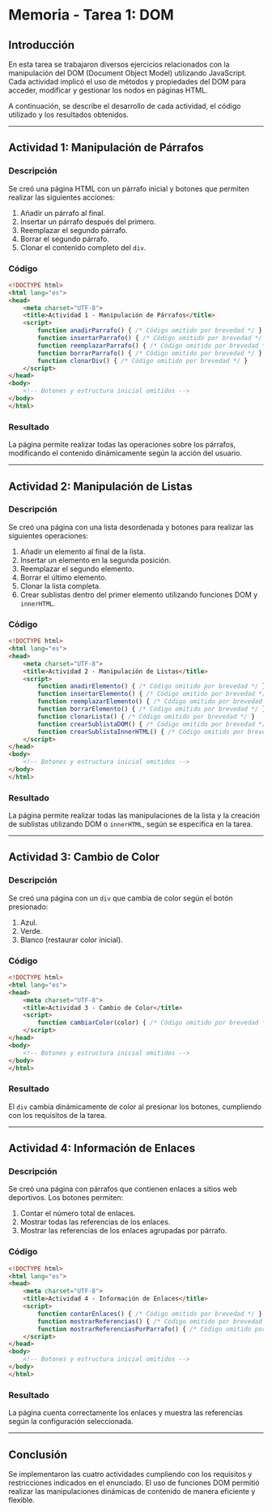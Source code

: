 
# Memoria - Tarea 1: DOM

## Introducción
En esta tarea se trabajaron diversos ejercicios relacionados con la manipulación del DOM
(Document Object Model) utilizando JavaScript. Cada actividad implicó el uso de métodos y 
propiedades del DOM para acceder, modificar y gestionar los nodos en páginas HTML.

A continuación, se describe el desarrollo de cada actividad, el código utilizado y los resultados obtenidos.

---

## Actividad 1: Manipulación de Párrafos
### Descripción
Se creó una página HTML con un párrafo inicial y botones que permiten realizar las siguientes acciones:
1. Añadir un párrafo al final.
2. Insertar un párrafo después del primero.
3. Reemplazar el segundo párrafo.
4. Borrar el segundo párrafo.
5. Clonar el contenido completo del `div`.

### Código
```html
<!DOCTYPE html>
<html lang="es">
<head>
    <meta charset="UTF-8">
    <title>Actividad 1 - Manipulación de Párrafos</title>
    <script>
        function anadirParrafo() { /* Código omitido por brevedad */ }
        function insertarParrafo() { /* Código omitido por brevedad */ }
        function reemplazarParrafo() { /* Código omitido por brevedad */ }
        function borrarParrafo() { /* Código omitido por brevedad */ }
        function clonarDiv() { /* Código omitido por brevedad */ }
    </script>
</head>
<body>
    <!-- Botones y estructura inicial omitidos -->
</body>
</html>
```

### Resultado
La página permite realizar todas las operaciones sobre los párrafos, modificando el contenido dinámicamente según la acción del usuario.

---

## Actividad 2: Manipulación de Listas
### Descripción
Se creó una página con una lista desordenada y botones para realizar las siguientes operaciones:
1. Añadir un elemento al final de la lista.
2. Insertar un elemento en la segunda posición.
3. Reemplazar el segundo elemento.
4. Borrar el último elemento.
5. Clonar la lista completa.
6. Crear sublistas dentro del primer elemento utilizando funciones DOM y `innerHTML`.

### Código
```html
<!DOCTYPE html>
<html lang="es">
<head>
    <meta charset="UTF-8">
    <title>Actividad 2 - Manipulación de Listas</title>
    <script>
        function anadirElemento() { /* Código omitido por brevedad */ }
        function insertarElemento() { /* Código omitido por brevedad */ }
        function reemplazarElemento() { /* Código omitido por brevedad */ }
        function borrarElemento() { /* Código omitido por brevedad */ }
        function clonarLista() { /* Código omitido por brevedad */ }
        function crearSublistaDOM() { /* Código omitido por brevedad */ }
        function crearSublistaInnerHTML() { /* Código omitido por brevedad */ }
    </script>
</head>
<body>
    <!-- Botones y estructura inicial omitidos -->
</body>
</html>
```

### Resultado
La página permite realizar todas las manipulaciones de la lista y la creación de sublistas utilizando DOM o `innerHTML`, según se especifica en la tarea.

---

## Actividad 3: Cambio de Color
### Descripción
Se creó una página con un `div` que cambia de color según el botón presionado:
1. Azul.
2. Verde.
3. Blanco (restaurar color inicial).

### Código
```html
<!DOCTYPE html>
<html lang="es">
<head>
    <meta charset="UTF-8">
    <title>Actividad 3 - Cambio de Color</title>
    <script>
        function cambiarColor(color) { /* Código omitido por brevedad */ }
    </script>
</head>
<body>
    <!-- Botones y estructura inicial omitidos -->
</body>
</html>
```

### Resultado
El `div` cambia dinámicamente de color al presionar los botones, cumpliendo con los requisitos de la tarea.

---

## Actividad 4: Información de Enlaces
### Descripción
Se creó una página con párrafos que contienen enlaces a sitios web deportivos. Los botones permiten:
1. Contar el número total de enlaces.
2. Mostrar todas las referencias de los enlaces.
3. Mostrar las referencias de los enlaces agrupadas por párrafo.

### Código
```html
<!DOCTYPE html>
<html lang="es">
<head>
    <meta charset="UTF-8">
    <title>Actividad 4 - Información de Enlaces</title>
    <script>
        function contarEnlaces() { /* Código omitido por brevedad */ }
        function mostrarReferencias() { /* Código omitido por brevedad */ }
        function mostrarReferenciasPorParrafo() { /* Código omitido por brevedad */ }
    </script>
</head>
<body>
    <!-- Botones y estructura inicial omitidos -->
</body>
</html>
```

### Resultado
La página cuenta correctamente los enlaces y muestra las referencias según la configuración seleccionada.

---

## Conclusión
Se implementaron las cuatro actividades cumpliendo con los requisitos y restricciones indicados en el enunciado. El uso de funciones DOM permitió realizar las manipulaciones dinámicas de contenido de manera eficiente y flexible.

